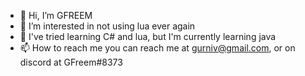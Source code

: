 - 👋 Hi, I’m GFREEM
- 👀 I’m interested in not using lua ever again
- 🌱 I've tried learning C# and lua, but I'm currently learning java
- 📫 How to reach me you can reach me at gurniv@gmail.com, or on discord at GFreem#8373
